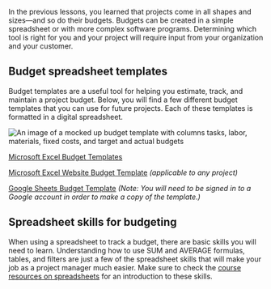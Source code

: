 In the previous lessons, you learned that projects come in all shapes and sizes—and so do their budgets. Budgets can be created in a simple spreadsheet or with more complex software programs. Determining which tool is right for you and your project will require input from your organization and your customer.  

## **Budget spreadsheet templates**

Budget templates are a useful tool for helping you estimate, track, and maintain a project budget. Below, you will find a few different budget templates that you can use for future projects. Each of these templates is formatted in a digital spreadsheet. 

![An image of a mocked up budget template with columns tasks, labor, materials, fixed costs, and target and actual budgets](https://d3c33hcgiwev3.cloudfront.net/imageAssetProxy.v1/jNjRKz2YTeaY0Ss9mO3mPQ_78041425013e4deab58ab9cbd03b4368_C3M3L2R1-NEW.png?expiry=1715385600000&hmac=Qvx1ug6ssUX2Bc33sGEbELL6URI7J2mFFUbO_IEVKf0)

[Microsoft Excel Budget Templates](https://templates.office.com/en-us/budgets) 

[Microsoft Excel Website Budget Template](https://create.microsoft.com/en-us/template/website-budget-142337c5-35f0-4e42-ab85-0643840d738c) _(applicable to any project)_

[Google Sheets Budget Template](https://docs.google.com/spreadsheets/d/1DuY4viZtcjPzhdC1EotnJMxLd61v0eYNkRtJwHGww8U/template/preview "A hyperlink to a budget template") _(Note: You will need to be signed in to a Google account in order to make a copy of the template.)_

## **Spreadsheet skills for budgeting**

When using a spreadsheet to track a budget, there are basic skills you will need to learn. Understanding how to use SUM and AVERAGE formulas, tables, and filters are just a few of the spreadsheet skills that will make your job as a project manager much easier. Make sure to check the [course resources on spreadsheets](https://www.coursera.org/learn/project-planning-google/resources/E0vc0) for an introduction to these skills.